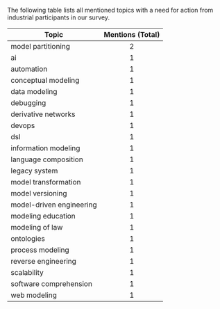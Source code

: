 The following table lists all mentioned topics with a need for action from industrial participants in our survey.

| Topic | Mentions (Total) 
|-------|:--------:|
| model partitioning | 2
| ai | 1
| automation | 1
| conceptual modeling | 1
| data modeling | 1
| debugging | 1
| derivative networks | 1
| devops | 1
| dsl | 1
| information modeling | 1
| language composition | 1
| legacy system | 1
| model transformation | 1
| model versioning | 1
| model-driven engineering | 1
| modeling education | 1
| modeling of law | 1
| ontologies | 1
| process modeling | 1
| reverse engineering | 1
| scalability | 1
| software comprehension | 1
| web modeling | 1
